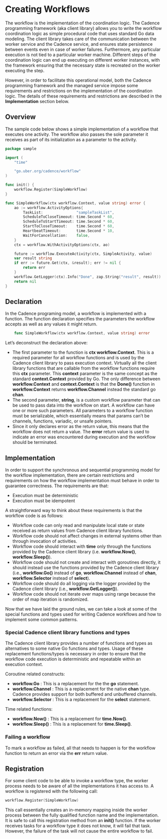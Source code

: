 # Creating Workflows

The workflow is the implementation of the coordination logic. The Cadence programming framework
(aka client library) allows you to write the workflow coordination logic as simple procedural code
that uses standard Go data modeling. The client library takes care of the communication between
the worker service and the Cadence service, and ensures state persistence between events even in
case of worker failures. Furthermore, any particular execution is not tied to a particular worker
machine. Different steps of the coordination logic can end up executing on different worker
instances, with the framework ensuring that the necessary state is recreated on the worker executing
the step.

However, in order to facilitate this operational model, both the Cadence programming framework and
the managed service impose some requirements and restrictions on the implementation of the
coordination logic. The details of these requirements and restrictions are described in the
**Implementation** section below.

## Overview

The sample code below shows a simple implementation of a workflow that executes one activity. The
workflow also passes the sole parameter it receives as part of its initialization as a parameter
to the activity.

``` go
package sample

import (
    "time"

    "go.uber.org/cadence/workflow"
)

func init() {
    workflow.Register(SimpleWorkflow)
}

func SimpleWorkflow(ctx workflow.Context, value string) error {
    ao := workflow.ActivityOptions{
        TaskList:               "sampleTaskList",
        ScheduleToCloseTimeout: time.Second * 60,
        ScheduleToStartTimeout: time.Second * 60,
        StartToCloseTimeout:    time.Second * 60,
        HeartbeatTimeout:       time.Second * 10,
        WaitForCancellation:    false,
    }
    ctx = workflow.WithActivityOptions(ctx, ao)

    future := workflow.ExecuteActivity(ctx, SimpleActivity, value)
    var result string
    if err := future.Get(ctx, &result); err != nil {
        return err
    }
    workflow.GetLogger(ctx).Info("Done", zap.String("result", result))
    return nil
}
```

## Declaration

In the Cadence programing model, a workflow is implemented with a function. The function declaration
specifies the parameters the workflow accepts as well as any values it might return.

``` go
    func SimpleWorkflow(ctx workflow.Context, value string) error
```

Let’s deconstruct the declaration above:

* The first parameter to the function is **ctx workflow.Context**. This is a required parameter for
  all workflow functions and is used by the Cadence client library to pass execution context.
  Virtually all the client library functions that are callable from the workflow functions require
  this **ctx** parameter. This **context** parameter is the same concept as the standard
  **context.Context** provided by Go. The only difference between **workflow.Context** and
  **context.Context** is that the **Done()** function in **workflow.Context** returns
  **workflow.Channel** instead the standard go **chan**.
* The second parameter, **string**, is a custom workflow parameter that can be used to pass data
  into the workflow on start. A workflow can have one or more such parameters. All parameters to a
  workflow function must be serializable, which essentially means that params can’t be channels,
  functions, variadic, or unsafe pointers.
* Since it only declares error as the return value, this means that the workflow does not return a
  value. The **error** return value is used to indicate an error was encountered during execution
  and the workflow should be terminated.

## Implementation

In order to support the synchronous and sequential programming model for the workflow
implementation, there are certain restrictions and requirements on how the workflow implementation
must behave in order to guarantee correctness. The requirements are that:

* Execution must be deterministic
* Execution must be idempotent

A straightforward way to think about these requirements is that the workflow code is as follows:

* Workflow code can only read and manipulate local state or state received as return values from
  Cadence client library functions.
* Workflow code should not affect changes in external systems other than through invocation
  of activities.
* Workflow code should interact with **time** only through the functions provided by the Cadence
  client library (i.e. **workflow.Now()**, **workflow.Sleep()**).
* Workflow code should not create and interact with goroutines directly, it should instead use the
  functions provided by the Cadence client library (i.e., **workflow.Go()** instead of **go**,
  **workflow.Channel** instead of **chan**, **workflow.Selector** instead of **select**).
* Workflow code should do all logging via the logger provided by the Cadence client library
  (i.e., **workflow.GetLogger()**).
* Workflow code should not iterate over maps using range because the order of map iteration is randomized.

Now that we have laid the ground rules, we can take a look at some of the special functions and types
used for writing Cadence workflows and how to implement some common patterns.

### Special Cadence client library functions and types

The Cadence client library provides a number of functions and types as alternatives to some native
Go functions and types. Usage of these replacement functions/types is necessary in order to ensure
that the workflow code execution is deterministic and repeatable within an execution context.

Coroutine related constructs:

* **workflow.Go** : This is a replacement for the the **go** statement.
* **workflow.Channel** : This is a replacement for the native **chan** type. Cadence provides
  support for both buffered and unbuffered channels.
* **workflow.Selector** : This is a replacement for the **select** statement.

Time related functions:

* **workflow.Now()** : This is a replacement for **time.Now()**.
* **workflow.Sleep()** : This is a replacement for **time.Sleep()**.

### Failing a workflow

To mark a workflow as failed, all that needs to happen is for the workflow function to return an
error via the **err** return value.

## Registration

For some client code to be able to invoke a workflow type, the worker process needs to be aware of
all the implementations it has access to. A workflow is registered with the following call:

``` go
workflow.Register(SimpleWorkflow)
```

This call essentially creates an in-memory mapping inside the worker process between the fully
qualified function name and the implementation. It is safe to call this registration method from
an **init()** function. If the worker receives tasks for a workflow type it does not know, it will 
fail that task. However, the failure of the task will not cause the entire workflow to fail.
